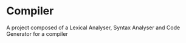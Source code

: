 # Compiler
A project composed of a Lexical Analyser, Syntax Analyser and Code Generator for a compiler
